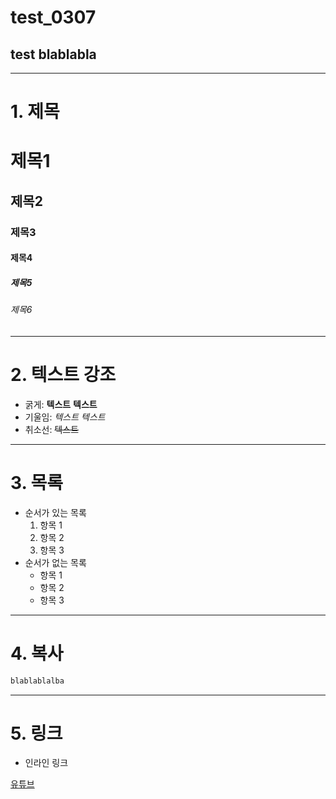 # test_0307
## test blablabla
---------------------------
# 1. 제목

# 제목1
## 제목2
### 제목3
#### 제목4
##### 제목5
###### 제목6
---------------------------------
# 2. 텍스트 강조
- 굵게: **텍스트** __텍스트__
- 기울임: *텍스트* _텍스트_
- 취소선: ~~텍스트~~
-------------------------------------
# 3. 목록
- 순서가 있는 목록
  1. 항목 1
  2. 항목 2
  3. 항목 3
- 순서가 없는 목록
  - 항목 1
  - 항목 2
  - 항목 3
-----------------------
# 4. 복사
``` bash
blablablalba
```
-------------------------
# 5. 링크
- 인라인 링크




[유튜브](https://www.youtube.com/)

